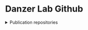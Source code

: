 # Danzer Lab Github

<details>
<summary>Publication repositories</summary>

- [ALS_Brain_Multiome](https://github.com/DanzerLab/ALS_Brain_Multiome): Single-nucleus ATAC-seq, RNA-Seq and FANS-Seq of the human motor cortex in ALS/ALS-FTD
</details>
